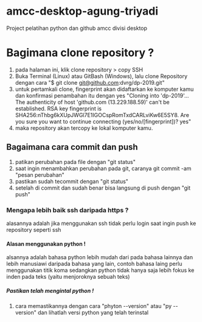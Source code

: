 # amcc-desktop-agung-triyadi
Project pelatihan python dan github amcc divisi desktop

# Bagimana clone repository ?
1. pada halaman ini, klik clone repository > copy SSH
2. Buka Terminal (Linux) atau GitBash (Windows), lalu clone Repository dengan cara
"$ git clone git@github.com:dvrg/dp-2019.git"
3. untuk pertamkali clone, fingerprint akan didaftarkan ke komputer kamu dan konfirmasi penambahan itu dengan yes
"Cloning into 'dp-2019'...
The authenticity of host 'github.com (13.229.188.59)' can't be established.
RSA key fingerprint is SHA256:nThbg6kXUpJWGl7E1IGOCspRomTxdCARLviKw6E5SY8.
Are you sure you want to continue connecting (yes/no/[fingerprint])? yes"
4. maka repository akan tercopy ke lokal komputer kamu.

## Bagaimana cara commit dan push
1. patikan perubahan pada file dengan "git status"
2. saat ingin menambahkan perubahan pada git, caranya git commit -am "pesan perubahan"
3. pastikan sudah tecommit dengan "git status"
4. setelah di commit dan sudah benar bisa langsung di push dengan "git push"

### Mengapa lebih baik ssh daripada https ?
alasannya adalah jika menggunakan ssh tidak perlu login saat ingin push ke repository seperti ssh

#### Alasan menggunakan python !
alsannya adalah bahasa python lebih mudah dari pada bahasa lainnya dan lebih manusiawi daripada bahasa yang lain, contoh bahasa laing perlu menggunakan titik koma sedangkan python tidak hanya saja lebih fokus ke inden pada teks (yaitu menjoroknya sebuah teks)

##### Pastikan telah mengintal python !
1. cara memastikannya dengan cara "phyton --version" atau "py --version" dan lihatlah versi python yang telah terinstal